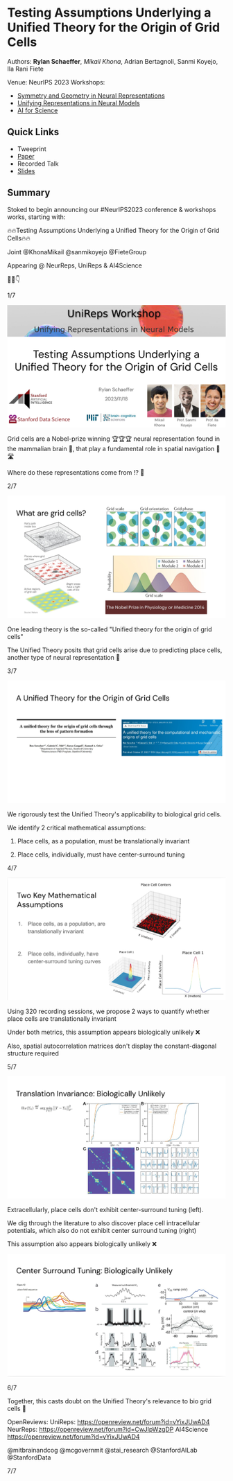 # Testing Assumptions Underlying a Unified Theory for the Origin of Grid Cells

Authors: **Rylan Schaeffer**, _Mikail Khona_, Adrian Bertagnoli, Sanmi Koyejo, Ila Rani Fiete 

Venue: NeurIPS 2023 Workshops:
- [Symmetry and Geometry in Neural Representations](https://www.neurreps.org/)
- [Unifying Representations in Neural Models](https://unireps.org/)
- [AI for Science](https://ai4sciencecommunity.github.io/neurips23.html)

## Quick Links

- Tweeprint
- [Paper](paper.pdf)
- Recorded Talk
- [Slides](slides.pdf)

## Summary

Stoked to begin announcing our #NeurIPS2023 conference & workshops works, starting with:

🔥🔥Testing Assumptions Underlying a Unified Theory for the Origin of Grid Cells🔥🔥

Joint @KhonaMikail @sanmikoyejo @FieteGroup

Appearing @ NeurReps, UniReps & AI4Science

🧠🧵👇

1/7


![](img_0.png)

Grid cells are a Nobel-prize winning 🏆🏆🏆 neural representation found in the mammalian brain 🧠, that play a fundamental role in spatial navigation 🚶 🛣️

Where do these representations come from ⁉️ 🔎

2/7

![](img_1.png)

One leading theory is the so-called "Unified theory for the origin of grid cells"

The Unified Theory posits that grid cells arise due to predicting place cells, another type of neural representation 🧠

3/7

![](img_2.png)

We rigorously test the Unified Theory's applicability to biological grid cells.

We identify 2 critical mathematical assumptions:

1) Place cells, as a population, must be translationally invariant

2) Place cells, individually, must have center-surround tuning

4/7

![](img_3.png)

Using 320 recording sessions, we propose 2 ways to quantify whether place cells are translationally invariant

Under both metrics, this assumption appears biologically unlikely ❌

Also, spatial autocorrelation matrices don't display the constant-diagonal structure required

5/7

![](img_4.png)

Extracellularly, place cells don't exhibit center-surround tuning (left). 

We dig through the literature to also discover place cell intracellular potentials, which also do not exhibit center surround tuning (right)

This assumption also appears biologically unlikely ❌

![](img_5.png)

6/7

Together, this casts doubt on the Unified Theory's relevance to bio grid cells 🤔

OpenReviews:
UniReps: https://openreview.net/forum?id=vYixJUwAD4
NeurReps: https://openreview.net/forum?id=CwJIpWzgDP
AI4Science https://openreview.net/forum?id=vYixJUwAD4

@mitbrainandcog @mcgovernmit @stai_research  @StanfordAILab @StanfordData

7/7
